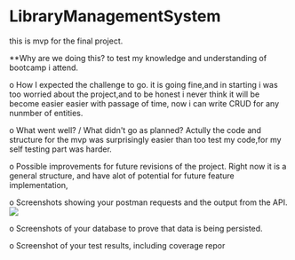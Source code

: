 # LibraryManagementSystem
this is mvp for the final project.

**Why are we doing this?
to test my knowledge and understanding of bootcamp i attend.

o How I expected the challenge to go.
it is going fine,and in starting i was too worried about the project,and to be honest i never think it will be become easier easier with passage of time, now i can write CRUD for any nunmber of entities.

o What went well? / What didn't go as planned?
Actully the code and structure  for the mvp was surprisingly easier than too test my code,for my self testing part was harder.

o Possible improvements for future revisions of the project.
Right now it is a general structure, and have alot of potential for future feature implementation,

o Screenshots showing your postman requests and the output from 
the API.
<img src="https://static.iconarchive.com/static/images/ia/header/back.png">

o Screenshots of your database to prove that data is being persisted.

o Screenshot of your test results, including coverage repor
